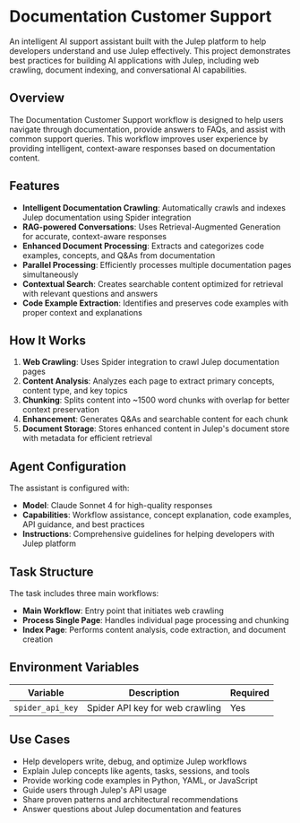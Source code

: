 # Documentation Customer Support

An intelligent AI support assistant built with the Julep platform to help developers understand and use Julep effectively. This project demonstrates best practices for building AI applications with Julep, including web crawling, document indexing, and conversational AI capabilities.

## Overview

The Documentation Customer Support workflow is designed to help users navigate through documentation, provide answers to FAQs, and assist with common support queries. This workflow improves user experience by providing intelligent, context-aware responses based on documentation content.

## Features

- **Intelligent Documentation Crawling**: Automatically crawls and indexes Julep documentation using Spider integration
- **RAG-powered Conversations**: Uses Retrieval-Augmented Generation for accurate, context-aware responses
- **Enhanced Document Processing**: Extracts and categorizes code examples, concepts, and Q&As from documentation
- **Parallel Processing**: Efficiently processes multiple documentation pages simultaneously
- **Contextual Search**: Creates searchable content optimized for retrieval with relevant questions and answers
- **Code Example Extraction**: Identifies and preserves code examples with proper context and explanations

## How It Works

1. **Web Crawling**: Uses Spider integration to crawl Julep documentation pages
2. **Content Analysis**: Analyzes each page to extract primary concepts, content type, and key topics
3. **Chunking**: Splits content into ~1500 word chunks with overlap for better context preservation
4. **Enhancement**: Generates Q&As and searchable content for each chunk
5. **Document Storage**: Stores enhanced content in Julep's document store with metadata for efficient retrieval

## Agent Configuration

The assistant is configured with:
- **Model**: Claude Sonnet 4 for high-quality responses
- **Capabilities**: Workflow assistance, concept explanation, code examples, API guidance, and best practices
- **Instructions**: Comprehensive guidelines for helping developers with Julep platform

## Task Structure

The task includes three main workflows:
- **Main Workflow**: Entry point that initiates web crawling
- **Process Single Page**: Handles individual page processing and chunking
- **Index Page**: Performs content analysis, code extraction, and document creation

## Environment Variables

| Variable | Description | Required |
|----------|-------------|----------|
| `spider_api_key` | Spider API key for web crawling | Yes |

## Use Cases

- Help developers write, debug, and optimize Julep workflows
- Explain Julep concepts like agents, tasks, sessions, and tools
- Provide working code examples in Python, YAML, or JavaScript
- Guide users through Julep's API usage
- Share proven patterns and architectural recommendations
- Answer questions about Julep documentation and features
